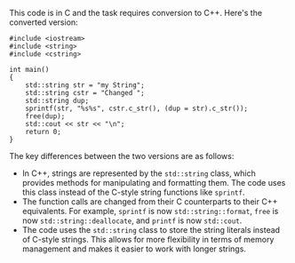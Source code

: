  This code is in C and the task requires conversion to C++. Here's the converted version:
```
#include <iostream>
#include <string>
#include <cstring>

int main()
{
    std::string str = "my String";
    std::string cstr = "Changed ";
    std::string dup;
    sprintf(str, "%s%s", cstr.c_str(), (dup = str).c_str());
    free(dup);
    std::cout << str << "\n";
    return 0;
}
```
The key differences between the two versions are as follows:
* In C++, strings are represented by the `std::string` class, which provides methods for manipulating and formatting them. The code uses this class instead of the C-style string functions like `sprintf`.
* The function calls are changed from their C counterparts to their C++ equivalents. For example, `sprintf` is now `std::string::format`, `free` is now `std::string::deallocate`, and `printf` is now `std::cout`.
* The code uses the `std::string` class to store the string literals instead of C-style strings. This allows for more flexibility in terms of memory management and makes it easier to work with longer strings.
